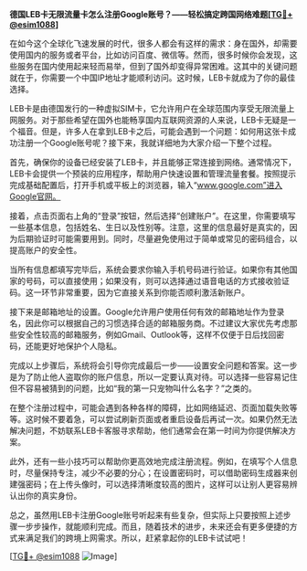 **德国LEB卡无限流量卡怎么注册Google账号？——轻松搞定跨国网络难题[[TG💪+ @esim1088](https://t.me/s/esim1088)]**

在如今这个全球化飞速发展的时代，很多人都会有这样的需求：身在国外，却需要使用国内的服务或者平台，比如访问百度、微信等。然而，很多时候你会发现，这些服务在国内使用起来轻而易举，但到了国外却变得异常困难。这其中的关键问题就在于，你需要一个中国IP地址才能顺利访问。这时候，LEB卡就成为了你的最佳选择。

LEB卡是由德国发行的一种虚拟SIM卡，它允许用户在全球范围内享受无限流量上网服务。对于那些希望在国外也能畅享国内互联网资源的人来说，LEB卡无疑是一个福音。但是，许多人在拿到LEB卡之后，可能会遇到一个问题：如何用这张卡成功注册一个Google账号呢？接下来，我就详细地为大家介绍一下整个过程。

首先，确保你的设备已经安装了LEB卡，并且能够正常连接到网络。通常情况下，LEB卡会提供一个预装的应用程序，帮助用户快速设置和管理流量套餐。按照提示完成基础配置后，打开手机或平板上的浏览器，输入“www.google.com”进入Google官网。

接着，点击页面右上角的“登录”按钮，然后选择“创建账户”。在这里，你需要填写一些基本信息，包括姓名、生日以及性别等。注意，这里的信息最好是真实的，因为后期验证时可能需要用到。同时，尽量避免使用过于简单或常见的密码组合，以提高账户的安全性。

当所有信息都填写完毕后，系统会要求你输入手机号码进行验证。如果你有其他国家的号码，可以直接使用；如果没有，则可以选择通过语音电话的方式接收验证码。这一环节非常重要，因为它直接关系到你能否顺利激活新账户。

接下来是邮箱地址的设置。Google允许用户使用任何有效的邮箱地址作为登录名，因此你可以根据自己的习惯选择合适的邮箱服务商。不过建议大家优先考虑那些安全性较高的邮箱服务，例如Gmail、Outlook等，这样不仅便于日后找回密码，还能更好地保护个人隐私。

完成以上步骤后，系统将会引导你完成最后一步——设置安全问题和答案。这一步是为了防止他人盗取你的账户信息，所以一定要认真对待。可以选择一些容易记住但不容易被猜到的问题，比如“我的第一只宠物叫什么名字？”之类的。

在整个注册过程中，可能会遇到各种各样的障碍，比如网络延迟、页面加载失败等等。这时候不要着急，可以尝试刷新页面或者重启设备后再试一次。如果仍然无法解决问题，不妨联系LEB卡客服寻求帮助，他们通常会在第一时间为你提供解决方案。

此外，还有一些小技巧可以帮助你更高效地完成注册流程。例如，在填写个人信息时，尽量保持专注，减少不必要的分心；在设置密码时，可以借助密码生成器来创建强密码；在上传头像时，可以选择清晰度较高的图片，这样可以让别人更容易辨认出你的真实身份。

总之，虽然用LEB卡注册Google账号听起来有些复杂，但实际上只要按照上述步骤一步步操作，就能顺利完成。而且，随着技术的进步，未来还会有更多便捷的方式来满足我们的跨境上网需求。所以，赶紧拿起你的LEB卡试试吧！

[[TG💪+ @esim1088](https://t.me/s/esim1088) ![Image](https://i.postimg.cc/4NQfJmqS/Snipaste-2025-05-13-00-14-12.png)]